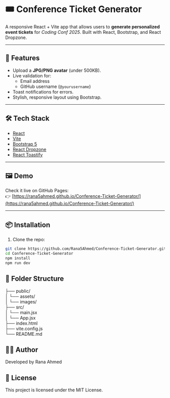 # 🎟️ Conference Ticket Generator

A responsive React + Vite app that allows users to **generate personalized event tickets** for *Coding Conf 2025*. Built with React, Bootstrap, and React Dropzone.

---

## 🚀 Features

- Upload a **JPG/PNG avatar** (under 500KB).
- Live validation for:
  - Email address
  - GitHub username (`@yourusername`)
- Toast notifications for errors.
- Stylish, responsive layout using Bootstrap.

---

## 🛠️ Tech Stack

- [React](https://react.dev/)
- [Vite](https://vitejs.dev/)
- [Bootstrap 5](https://getbootstrap.com/)
- [React Dropzone](https://react-dropzone.js.org/)
- [React Toastify](https://fkhadra.github.io/react-toastify/)

---

## 🖼️ Demo

Check it live on GitHub Pages:  
👉 [https://rana5ahmed.github.io/Conference-Ticket-Generator/](https://rana5ahmed.github.io/Conference-Ticket-Generator/)  

---

## 📦 Installation

1. Clone the repo:

```bash
git clone https://github.com/Rana5Ahmed/Conference-Ticket-Generator.git
cd Conference-Ticket-Generator
npm install
npm run dev
```
## 📁 Folder Structure  
├── public/  
│   └── assets/  
│       └── images/  
├── src/  
│   └── main.jsx  
│   └── App.jsx  
├── index.html  
├── vite.config.js  
└── README.md  

## 🙋‍♀️ Author  
Developed by Rana Ahmed

## 📄 License
This project is licensed under the MIT License.

